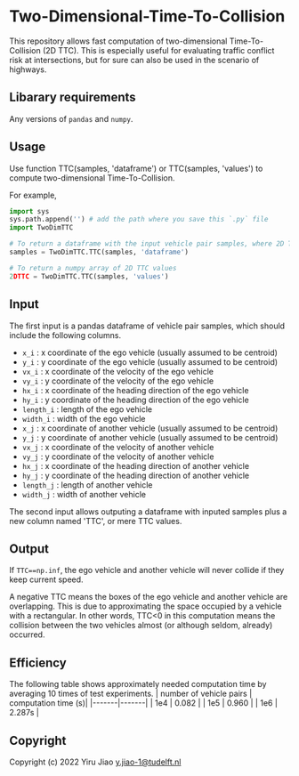# Two-Dimensional-Time-To-Collision
This repository allows fast computation of two-dimensional Time-To-Collision (2D TTC). This is especially useful for evaluating traffic conflict risk at intersections, but for sure can also be used in the scenario of highways.

## Libarary requirements
Any versions of `pandas` and `numpy`.

## Usage
Use function TTC(samples, 'dataframe') or TTC(samples, 'values') to compute two-dimensional Time-To-Collision.

For example,
````python   
import sys
sys.path.append('') # add the path where you save this `.py` file
import TwoDimTTC

# To return a dataframe with the input vehicle pair samples, where 2D TTC as a new column named 'TTC'
samples = TwoDimTTC.TTC(samples, 'dataframe')

# To return a numpy array of 2D TTC values
2DTTC = TwoDimTTC.TTC(samples, 'values')
````
## Input
The first input is a pandas dataframe of vehicle pair samples, which should include the following columns.
- `x_i`      :  x coordinate of the ego vehicle (usually assumed to be centroid)
- `y_i`      :  y coordinate of the ego vehicle (usually assumed to be centroid)
- `vx_i`     :  x coordinate of the velocity of the ego vehicle
- `vy_i`     :  y coordinate of the velocity of the ego vehicle
- `hx_i`     :  x coordinate of the heading direction of the ego vehicle
- `hy_i`     :  y coordinate of the heading direction of the ego vehicle
- `length_i` :  length of the ego vehicle
- `width_i`  :  width of the ego vehicle
- `x_j`      :  x coordinate of another vehicle (usually assumed to be centroid)
- `y_j`      :  y coordinate of another vehicle (usually assumed to be centroid)
- `vx_j`     :  x coordinate of the velocity of another vehicle
- `vy_j`     :  y coordinate of the velocity of another vehicle
- `hx_j`     :  x coordinate of the heading direction of another vehicle
- `hy_j`     :  y coordinate of the heading direction of another vehicle
- `length_j` :  length of another vehicle
- `width_j`  :  width of another vehicle

The second input allows outputing a dataframe with inputed samples plus a new column named 'TTC', or mere TTC values.

## Output
If `TTC==np.inf`, the ego vehicle and another vehicle will never collide if they keep current speed.

A negative TTC means the boxes of the ego vehicle and another vehicle are overlapping. This is due to approximating the space occupied by a vehicle with a rectangular. In other words, TTC<0 in this computation means the collision between the two vehicles almost (or although seldom, already) occurred.

## Efficiency
The following table shows approximately needed computation time by averaging 10 times of test experiments.
| number of vehicle pairs | computation time (s)|
|-------|-------|
| 1e4 | 0.082 |
| 1e5 | 0.960 |
| 1e6 | 2.287s |

## Copyright
Copyright (c) 2022 Yiru Jiao <y.jiao-1@tudelft.nl>
